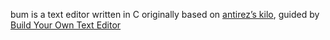 bum is a text editor written in C originally based on [antirez’s kilo](http://antirez.com/news/108), guided by [Build Your Own Text Editor](https://viewsourcecode.org/snaptoken/kilo/)
